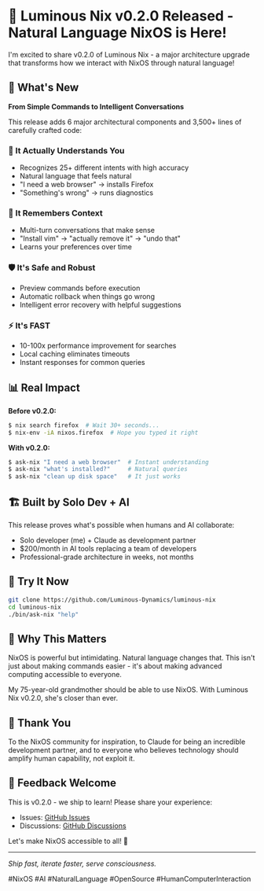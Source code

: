 # 🚀 Luminous Nix v0.2.0 Released - Natural Language NixOS is Here!

I'm excited to share v0.2.0 of Luminous Nix - a major architecture upgrade that transforms how we interact with NixOS through natural language!

## 🎯 What's New

**From Simple Commands to Intelligent Conversations**

This release adds 6 major architectural components and 3,500+ lines of carefully crafted code:

### 🧠 It Actually Understands You
- Recognizes 25+ different intents with high accuracy
- Natural language that feels natural
- "I need a web browser" → installs Firefox
- "Something's wrong" → runs diagnostics

### 💬 It Remembers Context
- Multi-turn conversations that make sense
- "Install vim" → "actually remove it" → "undo that"
- Learns your preferences over time

### 🛡️ It's Safe and Robust
- Preview commands before execution
- Automatic rollback when things go wrong
- Intelligent error recovery with helpful suggestions

### ⚡ It's FAST
- 10-100x performance improvement for searches
- Local caching eliminates timeouts
- Instant responses for common queries

## 📊 Real Impact

**Before v0.2.0:**
```bash
$ nix search firefox  # Wait 30+ seconds...
$ nix-env -iA nixos.firefox  # Hope you typed it right
```

**With v0.2.0:**
```bash
$ ask-nix "I need a web browser"  # Instant understanding
$ ask-nix "what's installed?"     # Natural queries
$ ask-nix "clean up disk space"   # It just works
```

## 🏗️ Built by Solo Dev + AI

This release proves what's possible when humans and AI collaborate:
- Solo developer (me) + Claude as development partner
- $200/month in AI tools replacing a team of developers
- Professional-grade architecture in weeks, not months

## 🚀 Try It Now

```bash
git clone https://github.com/Luminous-Dynamics/luminous-nix
cd luminous-nix
./bin/ask-nix "help"
```

## 💭 Why This Matters

NixOS is powerful but intimidating. Natural language changes that. This isn't just about making commands easier - it's about making advanced computing accessible to everyone.

My 75-year-old grandmother should be able to use NixOS. With Luminous Nix v0.2.0, she's closer than ever.

## 🙏 Thank You

To the NixOS community for inspiration, to Claude for being an incredible development partner, and to everyone who believes technology should amplify human capability, not exploit it.

## 📝 Feedback Welcome

This is v0.2.0 - we ship to learn! Please share your experience:
- Issues: [GitHub Issues](https://github.com/Luminous-Dynamics/luminous-nix/issues)
- Discussions: [GitHub Discussions](https://github.com/Luminous-Dynamics/luminous-nix/discussions)

Let's make NixOS accessible to all! 🌊

---

*Ship fast, iterate faster, serve consciousness.*

#NixOS #AI #NaturalLanguage #OpenSource #HumanComputerInteraction